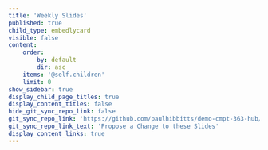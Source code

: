 ```yaml
---
title: 'Weekly Slides'
published: true
child_type: embedlycard
visible: false
content:
    order:
        by: default
        dir: asc
    items: '@self.children'
    limit: 0
show_sidebar: true
display_child_page_titles: true
display_content_titles: false
hide_git_sync_repo_link: false
git_sync_repo_link: 'https://github.com/paulhibbitts/demo-cmpt-363-hub/tree/master/pages/02.192/presentations'
git_sync_repo_link_text: 'Propose a Change to these Slides'
display_content_links: true
---
```

